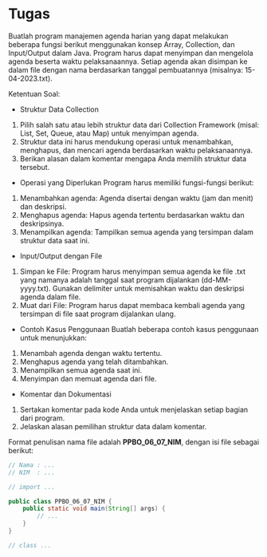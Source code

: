 # Tugas
Buatlah program manajemen agenda harian yang dapat melakukan beberapa fungsi berikut menggunakan konsep Array, Collection, dan Input/Output dalam Java. Program harus dapat menyimpan dan mengelola agenda beserta waktu pelaksanaannya. Setiap agenda akan disimpan ke dalam file dengan nama berdasarkan tanggal pembuatannya (misalnya: 15-04-2023.txt).

Ketentuan Soal:

- Struktur Data Collection
1. Pilih salah satu atau lebih struktur data dari Collection Framework (misal: List, Set, Queue, atau Map) untuk menyimpan agenda.
2. Struktur data ini harus mendukung operasi untuk menambahkan, menghapus, dan mencari agenda berdasarkan waktu pelaksanaannya.
3. Berikan alasan dalam komentar mengapa Anda memilih struktur data tersebut.

- Operasi yang Diperlukan
Program harus memiliki fungsi-fungsi berikut:
1. Menambahkan agenda: Agenda disertai dengan waktu (jam dan menit) dan deskripsi.
2. Menghapus agenda: Hapus agenda tertentu berdasarkan waktu dan deskripsinya.
3. Menampilkan agenda: Tampilkan semua agenda yang tersimpan dalam struktur data saat ini.

- Input/Output dengan File
1. Simpan ke File: Program harus menyimpan semua agenda ke file .txt yang namanya adalah tanggal saat program dijalankan (dd-MM-yyyy.txt). Gunakan delimiter untuk memisahkan waktu dan deskripsi agenda dalam file.
2. Muat dari File: Program harus dapat membaca kembali agenda yang tersimpan di file saat program dijalankan ulang.
- Contoh Kasus Penggunaan
Buatlah beberapa contoh kasus penggunaan untuk menunjukkan:
1. Menambah agenda dengan waktu tertentu.
2. Menghapus agenda yang telah ditambahkan.
3. Menampilkan semua agenda saat ini.
4. Menyimpan dan memuat agenda dari file.
- Komentar dan Dokumentasi
1. Sertakan komentar pada kode Anda untuk menjelaskan setiap bagian dari program.
2. Jelaskan alasan pemilihan struktur data dalam komentar.

Format penulisan nama file adalah **PPBO_06_07_NIM**, dengan isi file sebagai berikut:
```java
// Nama : ...
// NIM  : ...

// import ...

public class PPBO_06_07_NIM {
    public static void main(String[] args) {
        // ...
    }
}

// class ...

